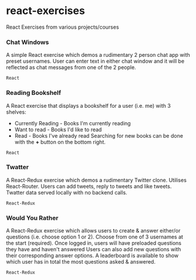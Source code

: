 # react-exercises
React Exercises from various projects/courses


### Chat Windows
A simple React exercise which demos a rudimentary 2 person chat app with preset usernames.
User can enter text in either chat window and it will be reflected as chat messages from one of the 2 people.

`React`



### Reading Bookshelf
A React exercise that displays a bookshelf for a user (i.e. me) with 3 shelves:
* Currently Reading - Books I'm currently reading
* Want to read - Books I'd like to read
* Read - Books I've already read
Searching for new books can be done with the **+** button on the bottom right. 

`React`



### Twatter
A React-Redux exercise which demos a rudimentary Twitter clone. Utilises React-Router. 
Users can add tweets, reply to tweets and like tweets. Twatter data served locally with no backend calls.

`React-Redux`



### Would You Rather
A React-Redux exercise which allows users to create & answer either/or questions (i.e. choose option 1 or 2). 
Choose from one of 3 usernames at the start (required). Once logged in, users will have preloaded questions they have and haven't answered
Users can also add new questions with their corresponding answer options. A leaderboard is available to show which user has in total the most questions asked & answered.

`React-Redux`
